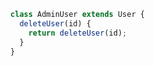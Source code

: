 ---
---

```javascript
  class AdminUser extends User {
    deleteUser(id) {
      return deleteUser(id);
    }
  }
```
